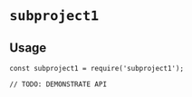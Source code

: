 
# `subproject1`

## Usage

```
const subproject1 = require('subproject1');

// TODO: DEMONSTRATE API
```